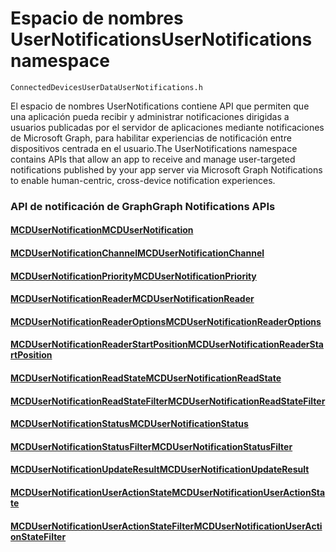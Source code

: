# <a name="usernotifications-namespace"></a><span data-ttu-id="e9ca1-101">Espacio de nombres UserNotifications</span><span class="sxs-lookup"><span data-stu-id="e9ca1-101">UserNotifications namespace</span></span>
```
ConnectedDevicesUserDataUserNotifications.h
```
<span data-ttu-id="e9ca1-102">El espacio de nombres UserNotifications contiene API que permiten que una aplicación pueda recibir y administrar notificaciones dirigidas a usuarios publicadas por el servidor de aplicaciones mediante notificaciones de Microsoft Graph, para habilitar experiencias de notificación entre dispositivos centrada en el usuario.</span><span class="sxs-lookup"><span data-stu-id="e9ca1-102">The UserNotifications namespace contains APIs that allow an app to receive and manage user-targeted notifications published by your app server via Microsoft Graph Notifications to enable human-centric, cross-device notification experiences.</span></span> 

### <a name="graph-notifications-apis"></a><span data-ttu-id="e9ca1-103">API de notificación de Graph</span><span class="sxs-lookup"><span data-stu-id="e9ca1-103">Graph Notifications APIs</span></span>

#### <a name="mcdusernotificationmcdusernotificationmd"></a>[<span data-ttu-id="e9ca1-104">MCDUserNotification</span><span class="sxs-lookup"><span data-stu-id="e9ca1-104">MCDUserNotification</span></span>](MCDUserNotification.md)
#### <a name="mcdusernotificationchannelmcdusernotificationchannelmd"></a>[<span data-ttu-id="e9ca1-105">MCDUserNotificationChannel</span><span class="sxs-lookup"><span data-stu-id="e9ca1-105">MCDUserNotificationChannel</span></span>](MCDUserNotificationChannel.md)
#### <a name="mcdusernotificationprioritymcdusernotificationprioritymd"></a>[<span data-ttu-id="e9ca1-106">MCDUserNotificationPriority</span><span class="sxs-lookup"><span data-stu-id="e9ca1-106">MCDUserNotificationPriority</span></span>](MCDUserNotificationPriority.md)
#### <a name="mcdusernotificationreadermcdusernotificationreadermd"></a>[<span data-ttu-id="e9ca1-107">MCDUserNotificationReader</span><span class="sxs-lookup"><span data-stu-id="e9ca1-107">MCDUserNotificationReader</span></span>](MCDUserNotificationReader.md)
#### <a name="mcdusernotificationreaderoptionsmcdusernotificationreaderoptionsmd"></a>[<span data-ttu-id="e9ca1-108">MCDUserNotificationReaderOptions</span><span class="sxs-lookup"><span data-stu-id="e9ca1-108">MCDUserNotificationReaderOptions</span></span>](MCDUserNotificationReaderOptions.md)
#### <a name="mcdusernotificationreaderstartpositionmcdusernotificationreaderstartpositionmd"></a>[<span data-ttu-id="e9ca1-109">MCDUserNotificationReaderStartPosition</span><span class="sxs-lookup"><span data-stu-id="e9ca1-109">MCDUserNotificationReaderStartPosition</span></span>](MCDUserNotificationReaderStartPosition.md)
#### <a name="mcdusernotificationreadstatemcdusernotificationreadstatemd"></a>[<span data-ttu-id="e9ca1-110">MCDUserNotificationReadState</span><span class="sxs-lookup"><span data-stu-id="e9ca1-110">MCDUserNotificationReadState</span></span>](MCDUserNotificationReadState.md)
#### <a name="mcdusernotificationreadstatefiltermcdusernotificationreadstatefiltermd"></a>[<span data-ttu-id="e9ca1-111">MCDUserNotificationReadStateFilter</span><span class="sxs-lookup"><span data-stu-id="e9ca1-111">MCDUserNotificationReadStateFilter</span></span>](MCDUserNotificationReadStateFilter.md)
#### <a name="mcdusernotificationstatusmcdusernotificationstatusmd"></a>[<span data-ttu-id="e9ca1-112">MCDUserNotificationStatus</span><span class="sxs-lookup"><span data-stu-id="e9ca1-112">MCDUserNotificationStatus</span></span>](MCDUserNotificationStatus.md)
#### <a name="mcdusernotificationstatusfiltermcdusernotificationstatusfiltermd"></a>[<span data-ttu-id="e9ca1-113">MCDUserNotificationStatusFilter</span><span class="sxs-lookup"><span data-stu-id="e9ca1-113">MCDUserNotificationStatusFilter</span></span>](MCDUserNotificationStatusFilter.md)
#### <a name="mcdusernotificationupdateresultmcdusernotificationupdateresultmd"></a>[<span data-ttu-id="e9ca1-114">MCDUserNotificationUpdateResult</span><span class="sxs-lookup"><span data-stu-id="e9ca1-114">MCDUserNotificationUpdateResult</span></span>](MCDUserNotificationUpdateResult.md)
#### <a name="mcdusernotificationuseractionstatemcdusernotificationuseractionstatemd"></a>[<span data-ttu-id="e9ca1-115">MCDUserNotificationUserActionState</span><span class="sxs-lookup"><span data-stu-id="e9ca1-115">MCDUserNotificationUserActionState</span></span>](MCDUserNotificationUserActionState.md)
#### <a name="mcdusernotificationuseractionstatefiltermcdusernotificationuseractionstatefiltermd"></a>[<span data-ttu-id="e9ca1-116">MCDUserNotificationUserActionStateFilter</span><span class="sxs-lookup"><span data-stu-id="e9ca1-116">MCDUserNotificationUserActionStateFilter</span></span>](MCDUserNotificationUserActionStateFilter.md)
